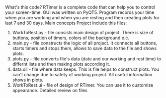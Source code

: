  What's this code? 
RTimer is a complete code that can help you to control your screen-time. GUI was written on PyQT5. Program records your time when you are working and when you are resting and then creating plots for last 7 and 30 days.
 Main concepts
Project include this files:
1. WorkToRest.py - file consists main design of project. There is size of buttons, position of timers, colors of the background e.c.
2. main.py - file constructs the logic of all project. It connects all buttons, starts timers and stops them, allows to save data to the file and shows plots.
3. plots.py - file converts file's data (date and our working and rest time) to differnt lists and then making plots according it.
4. data.oil - file where data keeps. This is file helps to construct plots. You can't change due to safety of working project. All useful information shows in plots.
5. WorkToRest.ui - file of design of RTimer. You can use it to customize appearance.
 Detailed review on files
